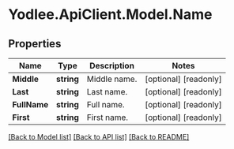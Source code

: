 # Yodlee.ApiClient.Model.Name

## Properties

Name | Type | Description | Notes
------------ | ------------- | ------------- | -------------
**Middle** | **string** | Middle name. | [optional] [readonly] 
**Last** | **string** | Last name. | [optional] [readonly] 
**FullName** | **string** | Full name. | [optional] [readonly] 
**First** | **string** | First name. | [optional] [readonly] 

[[Back to Model list]](../README.md#documentation-for-models) [[Back to API list]](../README.md#documentation-for-api-endpoints) [[Back to README]](../README.md)

